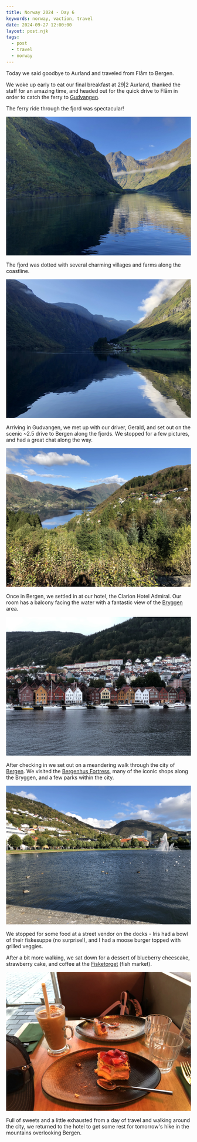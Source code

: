 ```yaml
---
title: Norway 2024 - Day 6
keywords: norway, vaction, travel
date: 2024-09-27 12:00:00
layout: post.njk
tags:
  - post
  - travel
  - norway
---
```


Today we said goodbye to Aurland and traveled from Flåm to Bergen.

We woke up early to eat our final breakfast at 29|2 Aurland, thanked the staff for an amazing time, and headed out for the quick drive to Flåm in order to catch the ferry to [Gudvangen](https://en.wikipedia.org/wiki/Gudvangen).

The ferry ride through the fjord was spectacular!

![Riding the ferry through the fjord from Flåm to Gudvangen](/media/images/norway2024/ferry-flam-gudvangen.webp)

The fjord was dotted with several charming villages and farms along the coastline.

![A small village along the fjord from Flåm to Gudvangen](/media/images/norway2024/fjord-villages.webp)

Arriving in Gudvangen, we met up with our driver, Gerald, and set out on the scenic ~2.5 drive to Bergen along the fjords. We stopped for a few pictures, and had a great chat along the way.

![Looking over the fjords and islands on the drive from Gudvangen to Bergen](/media/images/norway2024/scenic-gudvangen-bergen.webp)

Once in Bergen, we settled in at our hotel, the Clarion Hotel Admiral. Our room has a balcony facing the water with a fantastic view of the [Bryggen](https://en.wikipedia.org/wiki/Bryggen) area.

![View of the Bryggen in Bergen from the Clarion Hotel Admiral](/media/images/norway2024/bryggen.webp)

After checking in we set out on a meandering walk through the city of [Bergen](https://en.wikipedia.org/wiki/Bergen). We visited the [Bergenhus Fortress](https://en.wikipedia.org/wiki/Bergenhus_Fortress), many of the iconic shops along the Bryggen, and a few parks within the city.

![A fountain within a park in Bergen](/media/images/norway2024/bergen-fountain.webp)

We stopped for some food at a street vendor on the docks - Iris had a bowl of their fiskesuppe (no surprise!), and I had a moose burger topped with grilled veggies.

After a bit more walking, we sat down for a dessert of blueberry cheescake, strawberry cake, and coffee at the [Fisketorget](https://www.visitbergen.com/ting-a-gjore/fisketorget-i-bergen-p822253) (fish market).

![Enjoying dessert at the fish market in Bergen](/media/images/norway2024/bergen-dessert.webp)

Full of sweets and a little exhausted from a day of travel and walking around the city, we returned to the hotel to get some rest for tomorrow's hike in the mountains overlooking Bergen.
